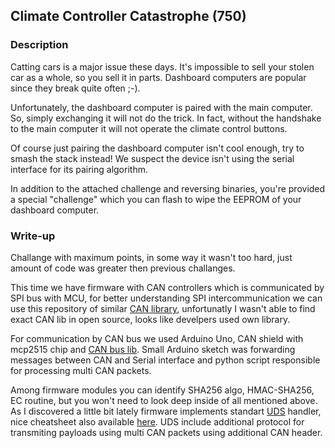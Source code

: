 ## Climate Controller Catastrophe  (750)

### Description

Catting cars is a major issue these days. It's impossible to sell your stolen car as a whole, so you sell it in parts. Dashboard computers are popular since they break quite often ;-).

Unfortunately, the dashboard computer is paired with the main computer. So, simply exchanging it will not do the trick. In fact, without the handshake to the main computer it will not operate the climate control buttons.

Of course just pairing the dashboard computer isn't cool enough, try to smash the stack instead! We suspect the device isn't using the serial interface for its pairing algorithm.

In addition to the attached challenge and reversing binaries, you're provided a special "challenge" which you can flash to wipe the EEPROM of your dashboard computer.

### Write-up

Challange with maximum points, in some way it wasn't too hard, just amount of code was greater then previous challanges.

This time we have firmware with CAN controllers which is communicated by SPI bus with MCU, for better understanding SPI intercommunication we can use this repository of similar [CAN library](https://github.com/coryjfowler/MCP_CAN_lib), unfortunatly I wasn't able to find exact CAN lib in open source, looks like develpers used own library.

For communication by CAN bus we used Arduino Uno, CAN shield with mcp2515 chip and [CAN bus lib](https://github.com/Seeed-Studio/CAN_BUS_Shield).
Small Arduino sketch was forwarding messages between CAN and Serial interface and python script responsible for processing multi CAN packets.


Among firmware modules you can identify SHA256 algo, HMAC-SHA256, EC routine, but you won't need to look deep inside of all mentioned above. As I discovered a little bit lately firmware implements standart [UDS](https://en.wikipedia.org/wiki/Unified_Diagnostic_Services) handler, nice cheatsheet also available [here](https://automotive.softing.com/fileadmin/sof-files/pdf/de/ae/poster/UDS_Faltposter_softing2016.pdf). UDS include additional protocol for transmiting payloads using multi CAN packets using additional CAN header.



```python

```


